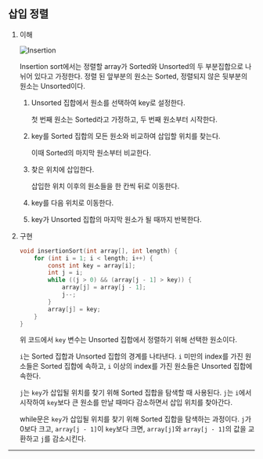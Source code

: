 ## 삽입 정렬

1. 이해

   ![Insertion](https://github.com/user-attachments/assets/f6887c01-1024-4193-8772-ba8f162a76e3)

   Insertion sort에서는 정렬할 array가 Sorted와 Unsorted의 두 부분집합으로 나뉘어 있다고 가정한다. 정렬 된 앞부분의 원소는 Sorted, 정렬되지 않은 뒷부분의 원소는 Unsorted이다.

   1. Unsorted 집합에서 원소를 선택하여 key로 설정한다.

      첫 번째 원소는 Sorted라고 가정하고, 두 번째 원소부터 시작한다.

   2. key를 Sorted 집합의 모든 원소와 비교하여 삽입할 위치를 찾는다.

      이때 Sorted의 마지막 원소부터 비교한다.

   3. 찾은 위치에 삽입한다.

      삽입한 위치 이후의 원소들을 한 칸씩 뒤로 이동한다.

   4. key를 다음 위치로 이동한다.

   5. key가 Unsorted 집합의 마지막 원소가 될 때까지 반복한다.

2. 구현

   ```c
   void insertionSort(int array[], int length) {
       for (int i = 1; i < length; i++) {
           const int key = array[i];
           int j = i;
           while ((j > 0) && (array[j - 1] > key)) {
               array[j] = array[j - 1];
               j--;
           }
           array[j] = key;
       }
   }
   ```

   위 코드에서 `key` 변수는 Unsorted 집합에서 정렬하기 위해 선택한 원소이다.

   `i`는 Sorted 집합과 Unsorted 집합의 경계를 나타낸다. `i` 미만의 index를 가진 원소들은 Sorted 집합에 속하고, `i` 이상의 index를 가진 원소들은 Unsorted 집합에 속한다.

   `j`는 `key`가 삽입될 위치를 찾기 위해 Sorted 집합을 탐색할 때 사용된다. `j`는 `i`에서 시작하여 `key`보다 큰 원소를 만날 때마다 감소하면서 삽입 위치를 찾아간다.

   while문은 `key`가 삽입될 위치를 찾기 위해 Sorted 집합을 탐색하는 과정이다. `j`가 0보다 크고, `array[j - 1]`이 `key`보다 크면, `array[j]`와 `array[j - 1]`의 값을 교환하고 `j`를 감소시킨다.

---
